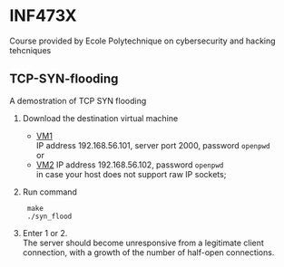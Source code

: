 # INF473X
Course provided by Ecole Polytechnique on cybersecurity and hacking tehcniques

## TCP-SYN-flooding
A demostration of TCP SYN flooding  
1. Download the destination virtual machine
    - [VM1](https://www.enseignement.polytechnique.fr/informatique/INF473X/hack-sigma-lubuntu-64.ova)  
      IP address 192.168.56.101, server port 2000, password `openpwd`  
    or
    - [VM2](https://www.enseignement.polytechnique.fr/informatique/INF473X/hack-sigma-lubuntu-64-additional.ova)
      IP address 192.168.56.102, password `openpwd`  
    in case your host does not support raw IP sockets;
2. Run command

        make 
        ./syn_flood

3. Enter 1 or 2.  
   The server should become unresponsive from a legitimate client connection, with a growth of the number of half-open connections.
